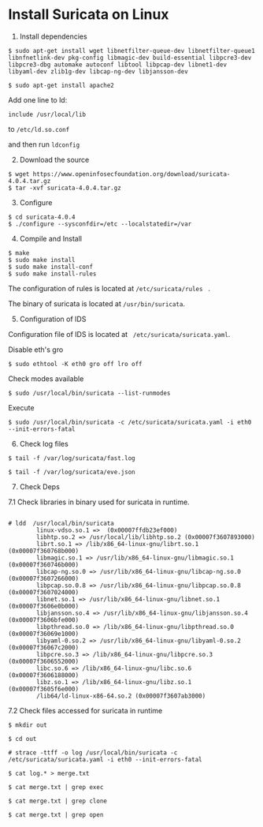 # Install Suricata on Linux 

1. Install dependencies 

```
$ sudo apt-get install wget libnetfilter-queue-dev libnetfilter-queue1 libnfnetlink-dev pkg-config libmagic-dev build-essential libpcre3-dev libpcre3-dbg automake autoconf libtool libpcap-dev libnet1-dev libyaml-dev zlib1g-dev libcap-ng-dev libjansson-dev

$ sudo apt-get install apache2 

```
Add one line to ld:

`include /usr/local/lib`

to `/etc/ld.so.conf`

and then run `ldconfig`


2. Download the source 

```
$ wget https://www.openinfosecfoundation.org/download/suricata-4.0.4.tar.gz
$ tar -xvf suricata-4.0.4.tar.gz
```

3. Configure 

```
$ cd suricata-4.0.4
$ ./configure --sysconfdir=/etc --localstatedir=/var
```

4. Compile and Install

```
$ make
$ sudo make install
$ sudo make install-conf
$ sudo make install-rules
```

The configuration of rules is located at `/etc/suricata/rules ` . 

The binary of suricata is located at `/usr/bin/suricata`.


5. Configuration of IDS

Configuration file of IDS is located at ` /etc/suricata/suricata.yaml`. 

Disable eth's gro

```
$ sudo ethtool -K eth0 gro off lro off
```

Check modes available

```
$ sudo /usr/local/bin/suricata --list-runmodes
```

Execute

```
$ sudo /usr/local/bin/suricata -c /etc/suricata/suricata.yaml -i eth0 --init-errors-fatal
```

6. Check log files 

```
$ tail -f /var/log/suricata/fast.log

$ tail -f /var/log/suricata/eve.json
```

7. Check Deps

7.1 Check libraries in binary used for suricata in runtime. 

```

# ldd  /usr/local/bin/suricata
        linux-vdso.so.1 =>  (0x00007ffdb23ef000)
        libhtp.so.2 => /usr/local/lib/libhtp.so.2 (0x00007f3607893000)
        librt.so.1 => /lib/x86_64-linux-gnu/librt.so.1 (0x00007f360768b000)
        libmagic.so.1 => /usr/lib/x86_64-linux-gnu/libmagic.so.1 (0x00007f360746b000)
        libcap-ng.so.0 => /usr/lib/x86_64-linux-gnu/libcap-ng.so.0 (0x00007f3607266000)
        libpcap.so.0.8 => /usr/lib/x86_64-linux-gnu/libpcap.so.0.8 (0x00007f3607024000)
        libnet.so.1 => /usr/lib/x86_64-linux-gnu/libnet.so.1 (0x00007f3606e0b000)
        libjansson.so.4 => /usr/lib/x86_64-linux-gnu/libjansson.so.4 (0x00007f3606bfe000)
        libpthread.so.0 => /lib/x86_64-linux-gnu/libpthread.so.0 (0x00007f36069e1000)
        libyaml-0.so.2 => /usr/lib/x86_64-linux-gnu/libyaml-0.so.2 (0x00007f36067c2000)
        libpcre.so.3 => /lib/x86_64-linux-gnu/libpcre.so.3 (0x00007f3606552000)
        libc.so.6 => /lib/x86_64-linux-gnu/libc.so.6 (0x00007f3606188000)
        libz.so.1 => /lib/x86_64-linux-gnu/libz.so.1 (0x00007f3605f6e000)
        /lib64/ld-linux-x86-64.so.2 (0x00007f3607ab3000)

```

7.2 Check files accessed for suricata in runtime

```
$ mkdir out

$ cd out

# strace -ttff -o log /usr/local/bin/suricata -c /etc/suricata/suricata.yaml -i eth0 --init-errors-fatal

$ cat log.* > merge.txt

$ cat merge.txt | grep exec

$ cat merge.txt | grep clone

$ cat merge.txt | grep open
```




